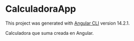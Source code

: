 # CalculadoraApp

This project was generated with [Angular CLI](https://github.com/angular/angular-cli) version 14.2.1.

Calculadora que suma creada en Angular.